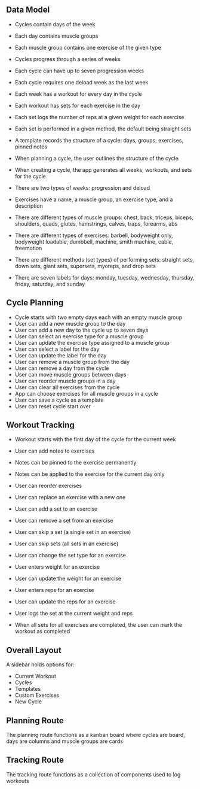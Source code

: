 ## Data Model

- Cycles contain days of the week
- Each day contains muscle groups
- Each muscle group contains one exercise of the given type

- Cycles progress through a series of weeks
- Each cycle can have up to seven progression weeks
- Each cycle requires one deload week as the last week
- Each week has a workout for every day in the cycle
- Each workout has sets for each exercise in the day
- Each set logs the number of reps at a given weight for each exercise
- Each set is performed in a given method, the default being straight sets

- A template records the structure of a cycle: days, groups, exercises, pinned
  notes

- When planning a cycle, the user outlines the structure of the cycle
- When creating a cycle, the app generates all weeks, workouts, and sets for the
  cycle

- There are two types of weeks: progression and deload

- Exercises have a name, a muscle group, an exercise type, and a description

- There are different types of muscle groups: chest, back, triceps, biceps,
  shoulders, quads, glutes, hamstrings, calves, traps, forearms, abs

- There are different types of exercises: barbell, bodyweight only, bodyweight
  loadable, dumbbell, machine, smith machine, cable, freemotion

- There are different methods (set types) of performing sets: straight sets,
  down sets, giant sets, supersets, myoreps, and drop sets

- There are seven labels for days: monday, tuesday, wednesday, thursday, friday,
  saturday, and sunday

## Cycle Planning

- Cycle starts with two empty days each with an empty muscle group
- User can add a new muscle group to the day
- User can add a new day to the cycle up to seven days
- User can select an exercise type for a muscle group
- User can update the exercise type assigned to a muscle group
- User can select a label for the day
- User can update the label for the day
- User can remove a muscle group from the day
- User can remove a day from the cycle
- User can move muscle groups between days
- User can reorder muscle groups in a day
- User can clear all exercises from the cycle
- App can choose exercises for all muscle groups in a cycle
- User can save a cycle as a template
- User can reset cycle start over

## Workout Tracking

- Workout starts with the first day of the cycle for the current week
- User can add notes to exercises
- Notes can be pinned to the exercise permanently
- Notes can be applied to the exercise for the current day only
- User can reorder exercises
- User can replace an exercise with a new one
- User can add a set to an exercise
- User can remove a set from an exercise
- User can skip a set (a single set in an exercise)
- User can skip sets (all sets in an exercise)
- User can change the set type for an exercise

- User enters weight for an exercise
- User can update the weight for an exercise
- User enters reps for an exercise
- User can update the reps for an exercise
- User logs the set at the current weight and reps

- When all sets for all exercises are completed, the user can mark the workout
  as completed

## Overall Layout

A sidebar holds options for:

- Current Workout
- Cycles
- Templates
- Custom Exercises
- New Cycle

## Planning Route

The planning route functions as a kanban board where cycles are board, days are
columns and muscle groups are cards

## Tracking Route

The tracking route functions as a collection of components used to log workouts
